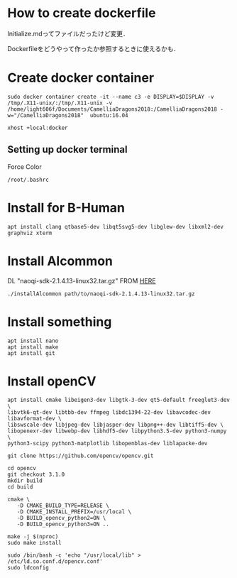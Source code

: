 # How to create dockerfile

Initialize.mdってファイルだったけど変更．

Dockerfileをどうやって作ったか参照するときに使えるかも．

# Create docker container

```
sudo docker container create -it --name c3 -e DISPLAY=$DISPLAY -v /tmp/.X11-unix/:/tmp/.X11-unix -v /home/light606f/Documents/CamelliaDragons2018:/CamelliaDragons2018 -w="/CamelliaDragons2018"  ubuntu:16.04

xhost +local:docker
```

## Setting up docker terminal
Force Color
```
/root/.bashrc
```

# Install for B-Human
```
apt install clang qtbase5-dev libqt5svg5-dev libglew-dev libxml2-dev graphviz xterm
```

# Install Alcommon
DL "naoqi-sdk-2.1.4.13-linux32.tar.gz" FROM [HERE](https://community.ald.softbankrobotics.com/en/resources/software/language/en-gb)

```
./installAlcommon path/to/naoqi-sdk-2.1.4.13-linux32.tar.gz
```

# Install something
```
apt install nano
apt install make
apt install git
```

# Install openCV
```
apt install cmake libeigen3-dev libgtk-3-dev qt5-default freeglut3-dev \
libvtk6-qt-dev libtbb-dev ffmpeg libdc1394-22-dev libavcodec-dev libavformat-dev \
libswscale-dev libjpeg-dev libjasper-dev libpng++-dev libtiff5-dev \
libopenexr-dev libwebp-dev libhdf5-dev libpython3.5-dev python3-numpy \
python3-scipy python3-matplotlib libopenblas-dev liblapacke-dev

git clone https://github.com/opencv/opencv.git

cd opencv
git checkout 3.1.0
mkdir build
cd build

cmake \
   -D CMAKE_BUILD_TYPE=RELEASE \
   -D CMAKE_INSTALL_PREFIX=/usr/local \
   -D BUILD_opencv_python2=ON \
   -D BUILD_opencv_python3=ON ..

make -j $(nproc)
sudo make install

sudo /bin/bash -c 'echo "/usr/local/lib" > /etc/ld.so.conf.d/opencv.conf'
sudo ldconfig
```
